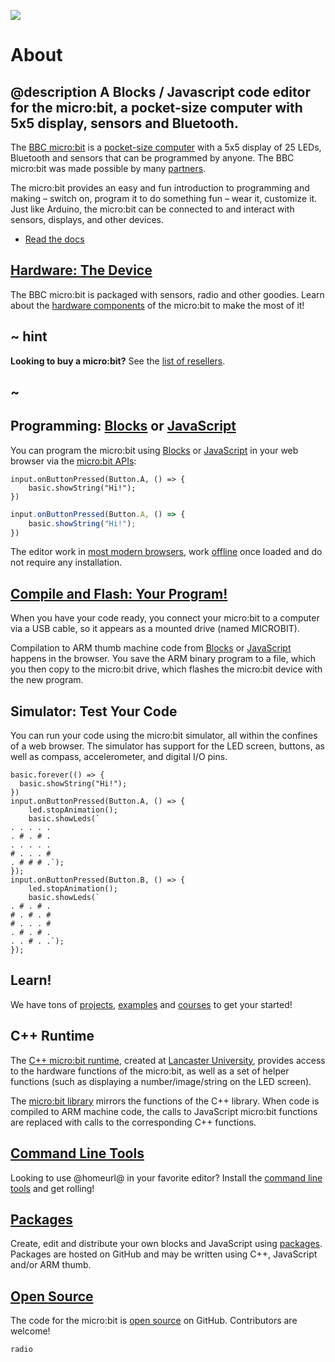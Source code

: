 ![](/static/mb/device/pano.jpg)

# About

## @description A Blocks / Javascript code editor for the micro:bit, a pocket-size computer with 5x5 display, sensors and Bluetooth.

The [BBC micro:bit](https://microbit.org) is a [pocket-size computer](/device) with a 5x5 display of 25 LEDs, Bluetooth and sensors that can be programmed by anyone. The BBC micro:bit was made possible by many [partners](https://www.microbit.co.uk/partners).

The micro:bit provides an easy and fun introduction to programming and making – switch on, program it to do something fun – wear it, customize it.
Just like Arduino, the micro:bit can be connected to and interact with sensors, displays, and other devices. 

* [Read the docs](/docs)

## [Hardware: The Device](/device)

The BBC micro:bit is packaged with sensors, radio and other goodies. Learn about the [hardware components](/device) of the micro:bit to make the most of it!

## ~ hint

**Looking to buy a micro:bit?** See the [list of resellers](https://microbit.org/resellers).

## ~

## Programming: [Blocks](/blocks) or [JavaScript](/javascript)

You can program the micro:bit using [Blocks](/blocks) or [JavaScript](/javascript) in your web browser via the [micro:bit APIs](/reference):

```block
input.onButtonPressed(Button.A, () => {
    basic.showString("Hi!");
})
```
```typescript
input.onButtonPressed(Button.A, () => {
    basic.showString("Hi!");
})
```

The editor work in [most modern browsers](/browsers), work [offline](/offline) once loaded and do not require any installation. 

## [Compile and Flash: Your Program!](/device/usb)

When you have your code ready, you connect your micro:bit to a computer via a USB cable, so it appears as a mounted drive (named MICROBIT). 

Compilation to ARM thumb machine code from [Blocks](/blocks) or [JavaScript](/javascript) happens in the browser. You save the ARM binary 
program to a file, which you then copy to the micro:bit drive, which flashes the micro:bit device with the new program.

## Simulator: Test Your Code

You can run your code using the micro:bit simulator, all within the confines of a web browser. 
The simulator has support for the LED screen, buttons, as well as compass, accelerometer, and digital I/O pins.

```sim
basic.forever(() => {
  basic.showString("Hi!");
})
input.onButtonPressed(Button.A, () => {
    led.stopAnimation();
    basic.showLeds(`
. . . . .
. # . # .
. . . . .
# . . . #
. # # # .`);
});
input.onButtonPressed(Button.B, () => {
    led.stopAnimation();
    basic.showLeds(`
. # . # .
# . # . #
# . . . #
. # . # .
. . # . .`);
});
```

## Learn!

We have tons of [projects](/projects), [examples](/examples) and [courses](/courses) to get your started!

## C++ Runtime

The [C++ micro:bit runtime](http://lancaster-university.github.io/microbit-docs/), created at [Lancaster University](http://www.lancaster.ac.uk/), provides access to the hardware functions of the micro:bit, 
as well as a set of helper functions (such as displaying a number/image/string on the LED screen). 

The [micro:bit library](/reference) mirrors the functions of the C++ library. 
When code is compiled to ARM machine code, the calls to JavaScript micro:bit functions are replaced with calls to the corresponding C++ functions.

## [Command Line Tools](/cli)

Looking to use @homeurl@ in your favorite editor? Install the [command line tools](/cli) and get rolling!

## [Packages](/packages)

Create, edit and distribute your own blocks and JavaScript using [packages](/packages). Packages are hosted on GitHub and may be written
using C++, JavaScript and/or ARM thumb.

## [Open Source](/open-source)

The code for the micro:bit is [open source](/open-source) on GitHub. Contributors are welcome!

```package
radio
```